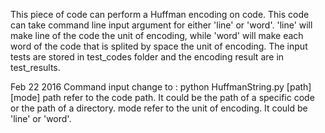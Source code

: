 This piece of code can perform a Huffman encoding on code.
This code can take command line input argument for either 'line' or 'word'.
'line' will make line of the code the unit of encoding, while 'word' will make 
each word of the code that is splited by space the unit of encoding.
The input tests are stored in test_codes folder and the encoding result are in
test_results.


Feb 22 2016
Command input change to :
	python HuffmanString.py \[path\] \[mode\]
path refer to the code path. It could be the path of a specific code or the path of a directory.
mode refer to the unit of encoding. It could be 'line' or 'word'. 
